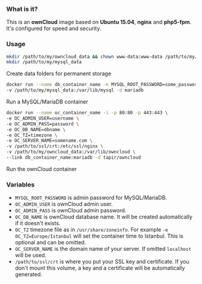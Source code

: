 ### What is it?
This is an **ownCloud** image based on **Ubuntu 15.04**, **nginx** and **php5-fpm**.  It's configured for speed and security. 
### Usage
```bash
mkdir /path/to/my/owncloud_data && chown www-data:www-data /path/to/my/owncloud_data
mkdir /path/to/my/mysql_data
```
Create data folders for permanent storage

```bash
docker run --name db_container_name -e MYSQL_ROOT_PASSWORD=some_password \
-v /path/to/my/mysql_data:/var/lib/mysql -d mariadb
```
Run a MySQL/MariaDB container

```bash
docker run --name oc_container_name -i -p 80:80 -p 443:443 \
-e OC_ADMIN_USER=username \
-e OC_ADMIN_PASS=password \
-e OC_DB_NAME=dbname \
-e OC_TZ=timezone \
-e OC_SERVER_NAME=somename.com \
-v /path/to/ssl/crt:/etc/ssl/nginx \
-v /path/to/my/owncloud_data:/var/lib/owncloud \
--link db_container_name:mariadb -d tapir/owncloud
```
Run the ownCloud container
### Variables
* `MYSQL_ROOT_PASSWORD` is admin password for MySQL/MariaDB.
* ` OC_ADMIN_USER ` is ownCloud admin user.
* ` OC_ADMIN_PASS ` is ownCloud admin password.
* ` OC_DB_NAME ` is ownCloud database name. It will be created automatically if it doesn't exists.
* ` OC_TZ ` timezone file as in `/usr/share/zoneinfo`. For example `-e OC_TZ=Europe/Istanbul` will set the container time to Istanbul. This is optional and can be omitted.
* ` OC_SERVER_NAME ` is the domain name of your server. If omitted ` localhost ` will be used.
* ` /path/to/ssl/crt ` is where you put your SSL key and certificate. If you don't mount this volume, a key and a certificate will be automatically generated.
